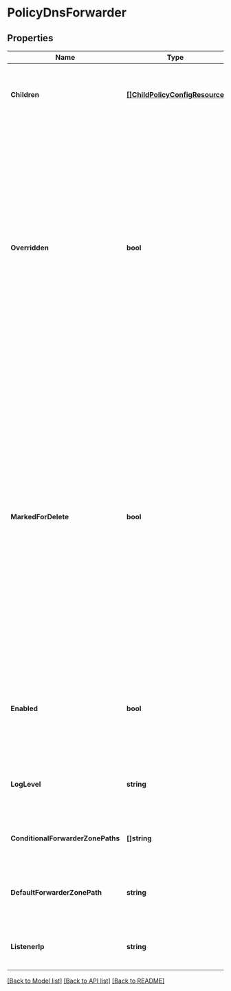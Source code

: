 # PolicyDnsForwarder

## Properties
Name | Type | Description | Notes
------------ | ------------- | ------------- | -------------
**Children** | [**[]ChildPolicyConfigResource**](ChildPolicyConfigResource.md) | subtree for this type within policy tree containing nested elements.  | [optional] [default to null]
**Overridden** | **bool** | Global intent objects cannot be modified by the user. However, certain global intent objects can be overridden locally by use of this property. In such cases, the overridden local values take precedence over the globally defined values for the properties.  | [optional] [default to false]
**MarkedForDelete** | **bool** | Intent objects are not directly deleted from the system when a delete is invoked on them. They are marked for deletion and only when all the realized entities for that intent object gets deleted, the intent object is deleted. Objects that are marked for deletion are not returned in GET call. One can use the search API to get these objects.  | [optional] [default to false]
**Enabled** | **bool** | The flag, which suggests whether the DNS forwarder is enabled or disabled. The default is True.  | [optional] [default to true]
**LogLevel** | **string** | Set log_level to DISABLED will stop dumping fowarder log.  | [optional] [default to LOG_LEVEL.INFO]
**ConditionalForwarderZonePaths** | **[]string** | Max of 5 DNS servers can be configured | [optional] [default to null]
**DefaultForwarderZonePath** | **string** | This is the zone to which DNS requests are forwarded by default  | [default to null]
**ListenerIp** | **string** | This is the IP on which the DNS Forwarder listens.  | [default to null]

[[Back to Model list]](../README.md#documentation-for-models) [[Back to API list]](../README.md#documentation-for-api-endpoints) [[Back to README]](../README.md)

